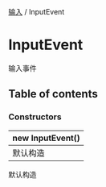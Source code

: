[输入](../groups/输入.输入.md) / InputEvent

# InputEvent <Badge type="tip" text="Class" /> <Score text="InputEvent" />

输入事件

## Table of contents

### Constructors <Score text="Constructors" /> 
| **new InputEvent**()  |
| :-----|
| 默认构造|

默认构造
